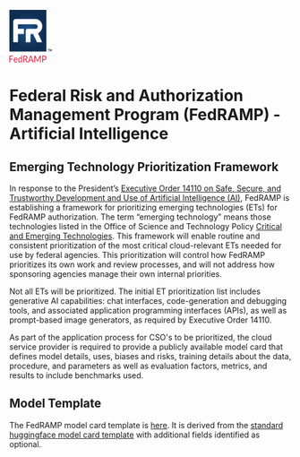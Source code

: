<img src="https://github.com/GSA/fedramp-automation/raw/master/assets/FedRAMP_LOGO.png" alt="FedRAMP" width="76" height="94"><br />

# Federal Risk and Authorization Management Program (FedRAMP) - Artificial Intelligence

## Emerging Technology Prioritization Framework

In response to the President’s [Executive Order 14110 on Safe, Secure, and Trustworthy Development and Use of Artificial Intelligence (AI)](https://www.whitehouse.gov/briefing-room/presidential-actions/2023/10/30/executive-order-on-the-safe-secure-and-trustworthy-development-and-use-of-artificial-intelligence/), FedRAMP is establishing a framework for prioritizing emerging technologies (ETs) for FedRAMP authorization. The term “emerging technology” means those technologies listed in the Office of Science and Technology Policy [Critical and Emerging Technologies](https://www.whitehouse.gov/ostp/news-updates/2024/02/12/white-house-office-of-science-and-technology-policy-releases-updated-critical-and-emerging-technologies-list/).  This framework will enable routine and consistent prioritization of the most critical cloud-relevant ETs needed for use by federal agencies. This prioritization will control how FedRAMP prioritizes its own work and review processes, and will not address how sponsoring agencies manage their own internal priorities.

Not all ETs will be prioritized. The initial ET prioritization list includes generative AI capabilities: chat interfaces, code-generation and debugging tools, and associated application programming interfaces (APIs), as well as prompt-based image generators, as required by Executive Order 14110.  

As part of the application process for CSO's to be prioritized, the cloud service provider is required to provide a publicly available model card that defines model details, uses, biases and risks, training details about the data, procedure, and parameters as well as evaluation factors, metrics, and results to include benchmarks used.

## Model Template
The FedRAMP model card template is [here](./modelcard-template.md).  It is derived from the [standard huggingface model card template](https://github.com/huggingface/huggingface_hub/blob/main/src/huggingface_hub/templates/modelcard_template.md) with additional fields identified as optional.   
